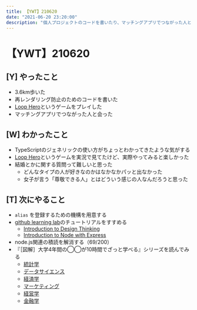 ```yaml
---
title: 【YWT】210620
date: "2021-06-20 23:20:00"
description: "個人プロジェクトのコードを書いたり、マッチングアプリでつながった人と会ったりした"
---
```


# 【YWT】210620

## [Y] やったこと

- 3.6km歩いた
- 再レンダリング防止のためのコードを書いた
- [Loop Hero](https://store.steampowered.com/app/1282730/Loop_Hero/)というゲームをプレイした
- マッチングアプリでつながった人と会った

## [W] わかったこと

- TypeScriptのジェネリックの使い方がちょっとわかってきたような気がする
- [Loop Hero](https://store.steampowered.com/app/1282730/Loop_Hero/)というゲームを実況で見てたけど、実際やってみると楽しかった
- 結婚とかに関する質問って難しいと思った
  - どんなタイプの人が好きなのかはなかなかパッと出なかった
  - 女子が言う「尊敬できる人」とはどういう感じの人なんだろうと思った

## [T] 次にやること

- `alias` を登録するための機構を用意する
- [github learning lab](https://lab.github.com/githubtraining)のチュートリアルをすすめる
  - [Introduction to Design Thinking](https://lab.github.com/githubtraining/introduction-to-design-thinking)
  - [Introduction to Node with Express](https://lab.github.com/everydeveloper/introduction-to-node-with-express)
- node.js関連の積読を解消する（69/200）
- 『［図解］大学4年間の◯◯が10時間でざっと学べる』シリーズを読んでみる
  - [統計学](https://www.amazon.co.jp/dp/B07PXB4NN9)
  - [データサイエンス](https://www.amazon.co.jp/dp/B07XNW3TQM)
  - [経済学](https://www.amazon.co.jp/dp/B01KNLFHH6)
  - [マーケティング](https://www.amazon.co.jp/dp/B07BNC2SV3)
  - [経営学](https://www.amazon.co.jp/dp/B071SKDF3L)
  - [金融学](https://www.amazon.co.jp/dp/B07BB6Z7FW)
